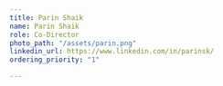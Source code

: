 ```yaml
---
title: Parin Shaik
name: Parin Shaik
role: Co-Director
photo_path: "/assets/parin.png"
linkedin_url: https://www.linkedin.com/in/parinsk/
ordering_priority: "1"

---
```

